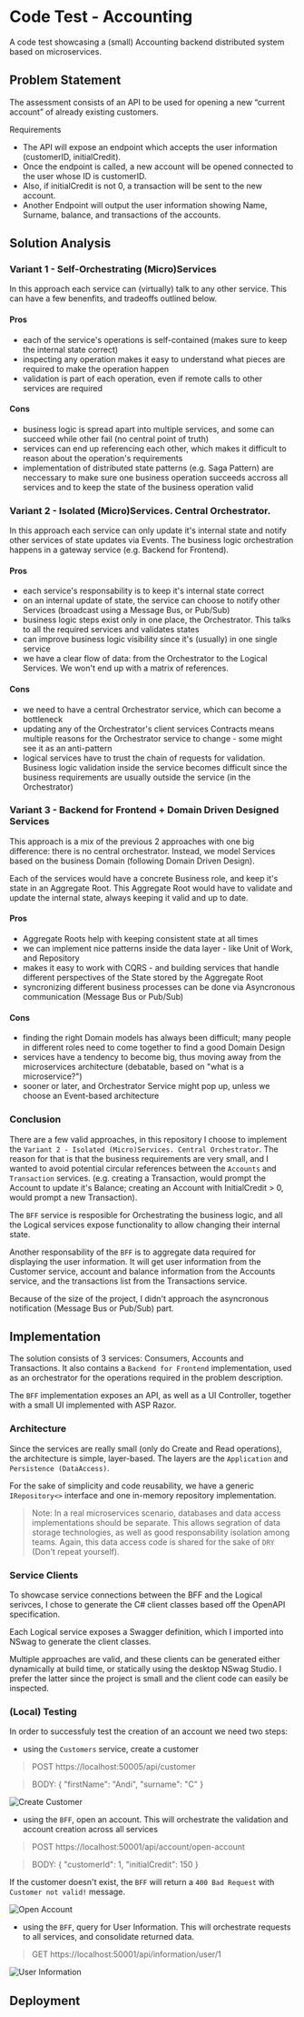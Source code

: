 # Code Test - Accounting
A code test showcasing a (small) Accounting backend distributed system based on microservices.

## Problem Statement

The assessment consists of an API to be used for opening a new “current account” of already existing
customers.

Requirements

- The API will expose an endpoint which accepts the user information (customerID,
initialCredit).
- Once the endpoint is called, a new account will be opened connected to the user whose ID is
customerID.
- Also, if initialCredit is not 0, a transaction will be sent to the new account.
- Another Endpoint will output the user information showing Name, Surname, balance, and
transactions of the accounts.

## Solution Analysis

### Variant 1 - Self-Orchestrating (Micro)Services

In this approach each service can (virtually) talk to any other service. This can have a few benenfits, and tradeoffs outlined below.

#### Pros
- each of the service's operations is self-contained (makes sure to keep the internal state correct)
- inspecting any operation makes it easy to understand what pieces are required to make the operation happen
- validation is part of each operation, even if remote calls to other services are required

#### Cons 
- business logic is spread apart into multiple services, and some can succeed while other fail (no central point of truth)
- services can end up referencing each other, which makes it difficult to reason about the operation's requirements
- implementation of distributed state patterns (e.g. Saga Pattern) are neccessary to make sure one business operation succeeds accross all services and to keep the state of the business operation valid

### Variant 2 - Isolated (Micro)Services. Central Orchestrator.

In this approach each service can only update it's internal state and notify other services of state updates via Events. The business logic orchestration happens in a gateway service (e.g. Backend for Frontend).

#### Pros
- each service's responsability is to keep it's internal state correct
- on an internal update of state, the service can choose to notify other Services (broadcast using a Message Bus, or Pub/Sub)
- business logic steps exist only in one place, the Orchestrator. This talks to all the required services and validates states
- can improve business logic visibility since it's (usually) in one single service
- we have a clear flow of data: from the Orchestrator to the Logical Services. We won't end up with a matrix of references.

#### Cons
- we need to have a central Orchestrator service, which can become a bottleneck
- updating any of the Orchestrator's client services Contracts means multiple reasons for the Orchestrator service to change - some might see it as an anti-pattern
- logical services have to trust the chain of requests for validation. Business logic validation inside the service becomes difficult since the business requirements are usually outside the service (in the Orchestrator)


### Variant 3 - Backend for Frontend + Domain Driven Designed Services

This approach is a mix of the previous 2 approaches with one big difference: there is no central orchestrator. Instead, we model Services based on the business Domain (following Domain Driven Design).

Each of the services would have a concrete Business role, and keep it's state in an Aggregate Root. This Aggregate Root would have to validate and update the internal state, always keeping it valid and up to date.

#### Pros
- Aggregate Roots help with keeping consistent state at all times
- we can implement nice patterns inside the data layer - like Unit of Work, and Repository
- makes it easy to work with CQRS - and building services that handle different perspectives of the State stored by the Aggregate Root
- syncronizing different business processes can be done via Asyncronous communication (Message Bus or Pub/Sub)


#### Cons
- finding the right Domain models has always been difficult; many people in different roles need to come together to find a good Domain Design
- services have a tendency to become big, thus moving away from the microservices architecture (debatable, based on "what is a microservice?")
- sooner or later, and Orchestrator Service might pop up, unless we choose an Event-based architecture

### Conclusion

There are a few valid approaches, in this repository I choose to implement the `Variant 2 - Isolated (Micro)Services. Central Orchestrator`. The reason for that is that the business requirements are very small, and I wanted to avoid potential circular references between the `Accounts` and `Transaction` services. (e.g. creating a Transaction, would prompt the Account to update it's Balance; creating an Account with InitialCredit > 0, would prompt a new Transaction).

The `BFF` service is resposible for Orchestrating the business logic, and all the Logical services expose functionality to allow changing their internal state. 

Another responsability of the `BFF` is to aggregate data required for displaying the user information. It will get user information from the Customer service, account and balance information from the Accounts service, and the transactions list from the Transactions service.

Because of the size of the project, I didn't approach the asyncronous notification (Message Bus or Pub/Sub) part. 

## Implementation

The solution consists of 3 services: Consumers, Accounts and Transactions. It also contains a `Backend for Frontend` implementation, used as an orchestrator for the operations required in the problem description.

The `BFF` implementation exposes an API, as well as a UI Controller, together with a small UI implemented with ASP Razor.

### Architecture

Since the services are really small (only do Create and Read operations), the architecture is simple, layer-based. The layers are the `Application` and `Persistence (DataAccess)`. 

For the sake of simplicity and code reusability, we have a generic `IRepository<>` interface and one in-memory repository implementation.

> Note: In a real microservices scenario, databases and data access implementations should be separate. This allows segration of data storage technologies, as well as good responsability isolation among teams. Again, this data access code is shared for the sake of `DRY` (Don't repeat yourself).

### Service Clients

To showcase service connections between the BFF and the Logical serivces, I chose to generate the C# client classes based off the OpenAPI specification.

Each Logical service exposes a Swagger definition, which I imported into NSwag to generate the client classes.

Multiple approaches are valid, and these clients can be generated either dynamically at build time, or statically using the desktop NSwag Studio. I prefer the latter since the project is small and the client code can easily be inspected.

### (Local) Testing

In order to successfuly test the creation of an account we need two steps:
 - using the `Customers` service, create a customer

> POST https://localhost:50005/api/customer 

> BODY:
   {
    "firstName": "Andi",
    "surname": "C"
   }

![Create Customer](./docs/postman_1_create_customer.png)

 - using the `BFF`, open an account. This will orchestrate the validation and account creation across all services

> POST https://localhost:50001/api/account/open-account

> BODY: 
  {
    "customerId": 1,
    "initialCredit": 150
  }

If the customer doesn't exist, the `BFF` will return a `400 Bad Request` with `Customer not valid!` message.

![Open Account](./docs/postman_2_open_account.png)

 - using the `BFF`, query for User Information. This will orchestrate requests to all services, and consolidate returned data.

 > GET https://localhost:50001/api/information/user/1

 ![User Information](./docs/postman_3_user_information.png)


## Deployment

